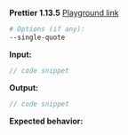 <!--

BEFORE SUBMITTING AN ISSUE:

1. Search for your issue on GitHub: https://github.com/prettier/prettier/issues
   A large number of opened issues are duplicates of existing issues.
   If someone has already opened an issue for what you are experiencing,
   you do not need to open a new issue — please add a 👍 reaction to the
   existing issue instead.

2. We get a lot of requests for adding options, but Prettier is
   built on the principle of being opinionated about code formatting.
   This means we have a very high bar for adding new options.
   Find out more: https://prettier.io/docs/en/option-philosophy.html

3. If your issue is with a prettier editor extension or add-on, please open the
   issue in the repo for that extension or add-on, instead of this repo.

For ugly or incorrect code issues: Please use the below template.

Tip! Don't write this stuff manually.

1. Go to https://prettier.io/playground
2. Paste your code and set options
3. Press the "Report issue" button in the lower right

-->

**Prettier 1.13.5**
[Playground link](https://prettier.io/playground/#.....)
```sh
# Options (if any):
--single-quote
```

**Input:**
```jsx
// code snippet
```

**Output:**
```jsx
// code snippet
```

**Expected behavior:**
